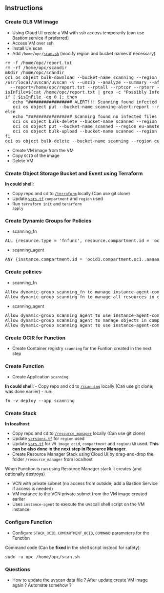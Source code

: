## Instructions

### Create OL8 VM image

- Using Cloud UI create a VM with ssh access temporarily (can use Bastion service if preferred)
- Access VM over ssh
- Install UV scan
- Add <code>/home/opc/<a href="scan.sh">scan.sh</a></code> (modify region and bucket names if necessary):

<pre>
rm -f /home/opc/report.txt
rm -rf /home/opc/scandir
mkdir /home/opc/scandir
oci os object bulk-download --bucket-name scanning --region eu-amsterdam-1 --download-dir /home/opc/scandir
/usr/local/uvscan/uvscan -v --unzip --analyze --summary --afc 512 --program --mime --recursive --threads=$(nproc) \
  --report=/home/opc/report.txt --rptall --rptcor --rpterr --rptobjects /home/opc/scandir
isInFile=$(cat /home/opc/report.txt | grep -c "Possibly Infected:.............     0")
if [ $isInFile -eq 0 ]; then
   echo "################# ALERT!!! Scanning found infected files ! #################"
   oci os object put --bucket-name scanning-alert-report --region eu-amsterdam-1 --file /home/opc/report.txt --force
else
   echo "################# Scanning found no infected files #################"
   oci os object bulk-delete --bucket-name scanned --region eu-amsterdam-1 --force
   oci os object put --bucket-name scanned --region eu-amsterdam-1 --file /home/opc/report.txt --force
   oci os object bulk-upload --bucket-name scanned --region eu-amsterdam-1 --src-dir /home/opc/scandir
fi
oci os object bulk-delete --bucket-name scanning --region eu-amsterdam-1 --force
</pre>

- Create VM image from the VM
- Copy <code>OCID</code> of the image
- Delete VM

### Create Object Storage Bucket and Event using Terraform

<b>In could shell</b>:
- Copy repo and cd to <code><a href="terraform">/terraform</a></code> locally (Can use git clone)
- Update <code><a href="terraform/vars.tf">vars.tf</a></code> <code>compartment</code> and <code>region</code> used 
- Run <code>terraform init</code> and <code>terarform apply</code> 

### Create Dynamic Groups for Policies

- scanning_fn

<pre>
ALL {resource.type = 'fnfunc', resource.compartment.id = 'ocid1.compartment.oc1..aaaaaaaawccfklp2wj4c5ymigrkjfdhcbcm3u5ripl2whnznhmvgiqdatqgq'}
</pre>

- scanning_agent

<pre>
ANY {instance.compartment.id = 'ocid1.compartment.oc1..aaaaaaaawccfklp2wj4c5ymigrkjfdhcbcm3u5ripl2whnznhmvgiqdatqgq'}
</pre>


### Create policies

- scanning_fn

<pre>
Allow dynamic-group scanning_fn to manage instance-agent-command-family in compartment mika.rinne
Allow dynamic-group scanning_fn to manage all-resources in compartment mika.rinne
</pre>

- scanning_agent

<pre>
Allow dynamic-group scanning_agent to use instance-agent-command-execution-family in compartment mika.rinne where request.instance.id=target.instance.id
Allow dynamic-group scanning_agent to manage objects in compartment mika.rinne where all {target.bucket.name = 'scanning'}
Allow dynamic-group scanning_agent to use instance-agent-command-execution-family in compartment mika.rinne
</pre>

### Create OCIR for Function

- Create Container registry <code>scanning</code> for the Funtion created in the next step

### Create Function

- Create Application <code>scanning</code>

<p>
<b>In could shell</b>:
- Copy repo and cd to <code><a href="scanning">/scanning</a></code> locally (Can use git clone; was done earlier)
- run:
<pre>
fn -v deploy --app scanning
</pre>

### Create Stack

<b>In localhost</b>:
- Copy repo and cd to <code><a href="resource_manager">/resource_manager</a></code> locally (Can use git clone)
- Update <code><a href="resource_manager/versions.tf">versions.tf</a></code> for <code>region</code> used
- Update <code><a href="resource_manager/vars.tf">vars.tf</a></code> for <code>VM image ocid</code>, <code>compartment</code> and <code>region/AD</code> used. <b>This can be also done in the next step in Resource Manager</b>.
- Create Resource Manager Stack using Cloud UI by drag-and-drop the folder <code>/resource_manager</code> from localhost

When Function is run using Resource Manager stack it creates (and optionally destroys)
- VCN with private subnet (no access from outside; add a Bastion Service if access is needed)
- VM instance to the VCN private subnet from the VM image created earlier
- Uses <code>instance-agent</code> to execute the uvscall shell script on the VM instance

### Configure Function

- Configure <code>STACK_OCID</code>, <code>COMPARTMENT_OCID</code>, <code>COMMAND</code> parameters for the Function

Command code (Can be <b>fixed</b> in the shell script instead for safety):
<pre>
sudo -u opc /home/opc/scan.sh
</pre>

### Questions

- How to update the uvscan data file ? After update create VM image again ? Automate somehow ?
